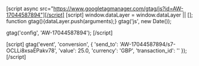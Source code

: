 
<!-- Global site tag (gtag.js) - Google Ads -->
[script async src="https://www.googletagmanager.com/gtag/js?id=AW-17044587894"][/script]
[script]
  window.dataLayer = window.dataLayer || [];
  function gtag(){dataLayer.push(arguments);}
  gtag('js', new Date());

  gtag('config', 'AW-17044587894');
[/script]

<!-- Event snippet for RUN COURIER BOOKING conversion page -->
[script]
  gtag('event', 'conversion', {
      'send_to': 'AW-17044587894/s7-OCLLi8xsaEPakv78',
      'value': 25.0,
      'currency': 'GBP',
      'transaction_id': ''
  });
[/script]